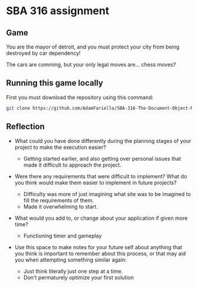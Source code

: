 # SBA 316 assignment
## Game
You are the mayor of detroit, and you must protect your city from being destroyed by car dependency!  

The cars are comming, but your only legal moves are... chess moves?


## Running this game locally
First you must download the repository using this command:
```bash
git clone https://github.com/AdamFariello/SBA-316-The-Document-Object-Model
```

## Reflection
* What could you have done differently during the planning stages of your project to make the execution easier?    
    * Getting started earlier, and also getting over personal issues that made it difficult to approach the project.

* Were there any requirements that were difficult to implement? What do you think would make them easier to implement in future projects?   
    * Difficulty was more of just imagining what site was to be imagined to fill the requirements of them.   
    * Made it overwhelming to start.   

* What would you add to, or change about your application if given more time?
    * Functioning timer and gameplay

* Use this space to make notes for your future self about anything that you think is important to remember about this process, or that may aid you when attempting something similar again:   
    * Just think literally just one step at a time.   
    * Don't permaturely optimize your first solution